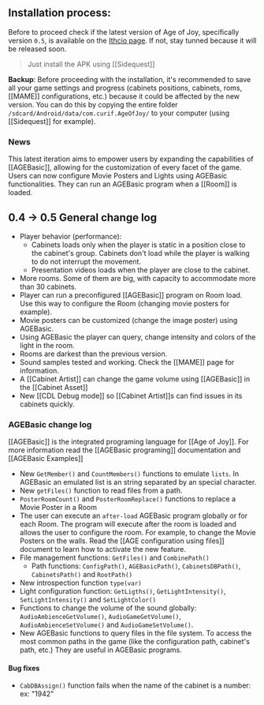 ## Installation process:

Before to proceed check if the latest version of Age of Joy, specifically version `0.5`, is available on the [Ithcio page](https://curifab.itch.io/age-of-joy). If not, stay tunned because it will be released soon.

> Just install the APK using [[Sidequest]]

**Backup**: Before proceeding with the installation, it's recommended to save all your game settings and progress (cabinets positions, cabinets, roms, [[MAME]] configurations, etc.) because it could be affected by the new version. You can do this by copying the entire folder `/sdcard/Android/data/com.curif.AgeOfJoy/` to your computer (using [[Sidequest]] for example). 

### News

This latest iteration aims to empower users by expanding the capabilities of [[AGEBasic]], allowing for the customization of every facet of the game. Users can now configure Movie Posters and Lights using AGEBasic functionalities. They can run an AGEBasic program when a [[Room]] is loaded. 
## 0.4 -> 0.5 General change log

- Player behavior (performance):
	- Cabinets loads only when the player is static in a position close to the cabinet's group. Cabinets don't load while the player is walking to do not interrupt the movement.
	- Presentation videos loads when the player are close to the cabinet.
- More rooms. Some of them are big, with capacity to accommodate more than 30 cabinets.
- Player can run a preconfigured [[AGEBasic]] program on Room load. Use this way to configure the Room (changing movie posters for example).
- Movie posters can be customized (change the image poster) using AGEBasic.
- Using AGEBasic the player can query, change intensity and colors of the light in the room.
- Rooms are darkest than the previous version.
- Sound samples tested and working. Check the [[MAME]] page for information.
- A [[Cabinet Artist]] can change the game volume using [[AGEBasic]] in the [[Cabinet Asset]]
- New [[CDL Debug mode]] so [[Cabinet Artist]]s can find issues in its cabinets quickly.

### AGEBasic change log

[[AGEBasic]] is the integrated programing language for [[Age of Joy]]. For more information read the [[AGEBasic programing]] documentation and [[AGEBasic Examples]]

- New `GetMember()` and `CountMembers()` functions to emulate `lists`. In AGEBasic an emulated list is an string separated by an special character.
- New `getFiles()` function to read files from a path.
- `PosterRoomCount()` and `PosterRoomReplace()` functions to replace a Movie Poster in a Room
- The user can execute an `after-load` AGEBasic program globally or for each Room. The program will execute after the room is loaded and allows the user to configure the room. For example, to change the Movie Posters on the walls. Read the [[AGE configuration using files]] document to learn how to activate the new feature.
- File management functions: `GetFiles()` and `CombinePath()`
	- Path functions: `ConfigPath()`,  `AGEBasicPath()`, `CabinetsDBPath()`, `CabinetsPath()` and `RootPath()`
- New introspection function `type(var)`
- Light configuration function: `GetLigths()`, `GetLightIntensity()`, `SetLightIntensity()` and `SetLightColor()`
- Functions to change the volume of the sound globally: `AudioAmbienceGetVolume()`, `AudioGameGetVolume()`, `AudioAmbienceSetVolume()` and `AudioGameSetVolume()`.
- New AGEBasic functions to query files in the file system. To access the most common paths in the game (like the configuration path, cabinet's path, etc.) They are useful in AGEBasic programs.
#### Bug fixes

- `CabDBAssign()` function fails when the name of the cabinet is a number: ex: "1942"
